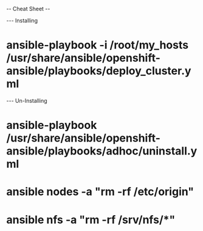 -- Cheat Sheet --

--- Installing
 # ansible-playbook -i /root/my_hosts /usr/share/ansible/openshift-ansible/playbooks/deploy_cluster.yml 
--- Un-Installing
 
 # ansible-playbook /usr/share/ansible/openshift-ansible/playbooks/adhoc/uninstall.yml
 # ansible nodes -a "rm -rf /etc/origin"
 # ansible nfs -a "rm -rf /srv/nfs/*"

 

